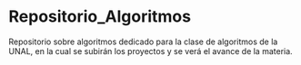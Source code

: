 # Repositorio_Algoritmos
Repositorio sobre algoritmos dedicado para la clase de algoritmos de la UNAL, en la cual se subirán los proyectos y se verá el avance de la materia.
